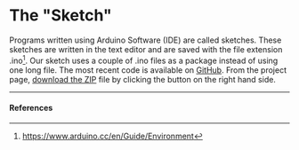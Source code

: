 <!--
title: The "Sketch"
summary: This document describes the code that we used for our project.
author: G. L. Clark, II
date Created: March 18, 2016
date Modified:{{ file.mtime }}
filename: sketch.md
-->

# The "Sketch"

Programs written using Arduino Software (IDE) are called sketches. These sketches are written in the text editor and are saved with the file extension .ino[^1]. Our sketch uses a couple of .ino files as a package instead of using one long file. The most recent code is available on [GitHub](https://github.com/shuWebDev/nj-makerDay-2016). From the project page, [download the ZIP](https://github.com/shuWebDev/nj-makerDay-2016/archive/master.zip) file by clicking the button on the right hand side.



---

#### References

[^1]: https://www.arduino.cc/en/Guide/Environment